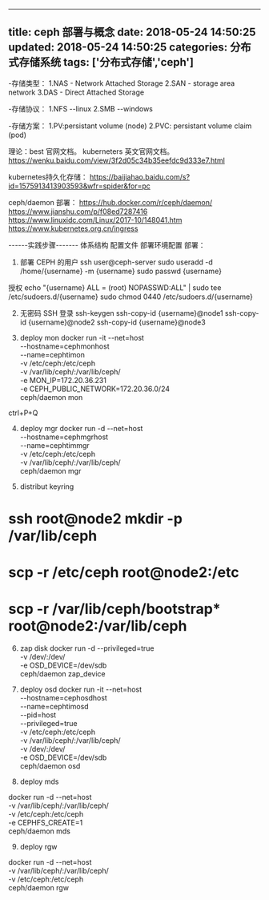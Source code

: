 
---
title: ceph 部署与概念 
date: 2018-05-24 14:50:25
updated: 2018-05-24 14:50:25
categories: 分布式存储系统
tags: ['分布式存储','ceph']
---

-存储类型：
1.NAS - Network Attached Storage 
2.SAN - storage area network
3.DAS - Direct Attached Storage

-存储协议：
1.NFS --linux 
2.SMB --windows

-存储方案：
1.PV:persistant volume (node)
2.PVC: persistant volume claim (pod)

理论：best 官网文档。 kuberneters 英文官网文档。
https://wenku.baidu.com/view/3f2d05c34b35eefdc9d333e7.html

kubernetes持久化存储：
https://baijiahao.baidu.com/s?id=1575913413903593&wfr=spider&for=pc

ceph/daemon 部署：
https://hub.docker.com/r/ceph/daemon/
https://www.jianshu.com/p/f08ed7287416
https://www.linuxidc.com/Linux/2017-10/148041.htm
https://www.kubernetes.org.cn/ingress


------实践步骤-------
体系结构
配置文件
部署环境配置
部署：
1. 部署 CEPH 的用户
ssh user@ceph-server
sudo useradd -d /home/{username} -m {username}
sudo passwd {username}

授权
echo "{username} ALL = (root) NOPASSWD:ALL" | sudo tee /etc/sudoers.d/{username}
sudo chmod 0440 /etc/sudoers.d/{username}

2. 无密码 SSH 登录
ssh-keygen
ssh-copy-id {username}@node1
ssh-copy-id {username}@node2
ssh-copy-id {username}@node3

3. deploy mon
docker run -it --net=host \
--hostname=cephmonhost \
--name=cephtimon \
-v /etc/ceph:/etc/ceph \
-v /var/lib/ceph/:/var/lib/ceph/ \
-e MON_IP=172.20.36.231 \
-e CEPH_PUBLIC_NETWORK=172.20.36.0/24 \
ceph/daemon mon

ctrl+P+Q

4. deploy mgr
docker run -d --net=host \
--hostname=cephmgrhost \
--name=cephtimmgr \
-v /etc/ceph:/etc/ceph \
-v /var/lib/ceph/:/var/lib/ceph/ \
ceph/daemon mgr


5. distribut keyring
# ssh root@node2 mkdir -p /var/lib/ceph
# scp -r /etc/ceph root@node2:/etc
# scp -r /var/lib/ceph/bootstrap* root@node2:/var/lib/ceph


6. zap disk
docker run -d --privileged=true \
-v /dev/:/dev/ \
-e OSD_DEVICE=/dev/sdb \
ceph/daemon zap_device


7. deploy osd
docker run -it --net=host \
--hostname=cephosdhost \
--name=cephtimosd \
--pid=host \
--privileged=true \
-v /etc/ceph:/etc/ceph \
-v /var/lib/ceph/:/var/lib/ceph/ \
-v /dev/:/dev/ \
-e OSD_DEVICE=/dev/sdb \
ceph/daemon osd

8. deploy mds

docker run -d --net=host \
-v /var/lib/ceph/:/var/lib/ceph/ \
-v /etc/ceph:/etc/ceph \
-e CEPHFS_CREATE=1 \
ceph/daemon mds

9. deploy rgw

docker run -d --net=host \
-v /var/lib/ceph/:/var/lib/ceph/ \
-v /etc/ceph:/etc/ceph \
ceph/daemon rgw

